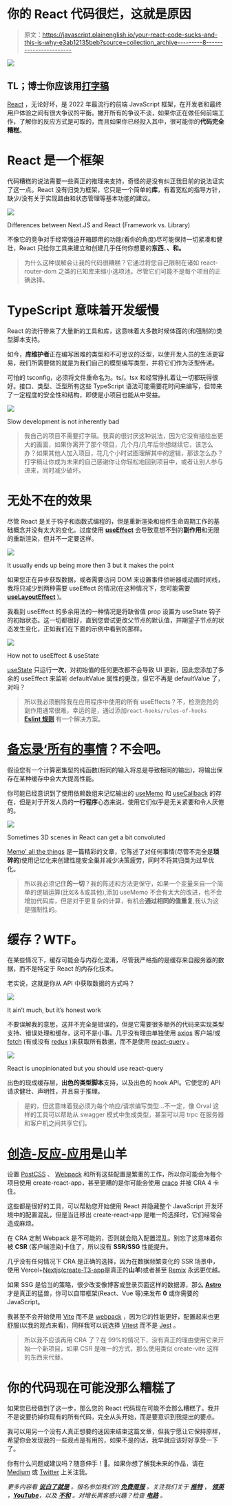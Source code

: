 # 你的 React 代码很烂，这就是原因

> 原文：<https://javascript.plainenglish.io/your-react-code-sucks-and-this-is-why-e3ab12135beb?source=collection_archive---------8----------------------->

![](img/95fe158184df866b17b8df9dd4e096bb.png)

## TL；博士你应该用[打字稿](https://www.typescriptlang.org/)

[React](https://reactjs.org/) ，无论好坏，是 2022 年最流行的前端 JavaScript 框架，在开发者和最终用户体验之间有很大争议的平衡。撇开所有的争议不谈，如果你正在做任何前端工作，了解你的反应方式是可取的，而且如果你已经投入其中，很可能你的**代码完全糟糕**。

# React 是一个框架

代码糟糕的说法需要一些真正的推理来支持，奇怪的是没有纠正我目前的说法证实了这一点。React 没有归类为框架，它只是一个简单的**库**，有着宽松的指导方针，缺少/没有关于实现路由和状态管理等基本功能的建议。

![](img/e1d2c9fd166fc2e5e35a5aed5ba20762.png)

Differences between Next.JS and React (Framework vs. Library)

不像它的竞争对手经常强迫开箱即用的功能(看你的角度)尽可能保持一切紧凑和健壮，React 只给你工具来建立和创建几乎任何你想要的**东西**、**、**和**。**

> 为什么这种误解会让我的代码很糟糕？它通过将您自己限制在诸如 react-router-dom 之类的已知库来缩小选项池，尽管它们可能不是每个项目的正确选择。

# TypeScript 意味着开发缓慢

React 的流行带来了大量新的工具和库，这意味着大多数时候体面的(和强制的)类型脚本支持。

如今，**库维护者**正在编写困难的类型和不可思议的泛型，以使开发人员的生活更容易，我们所需要做的就是为我们自己的模型编写类型，并将它们作为泛型传递。

可怕的 tsconfig，必须将文件重命名为。ts/。tsx 和经常挣扎着让一切都玩得很好。接口、类型、泛型所有这些 TypeScript 语法可能需要花时间来编写，但带来了一定程度的安全性和结构，即使是小项目也能从中受益。

![](img/58f9a4debc88da15187db984a4b0c4a4.png)

Slow development is not inherently bad

> 我自己的项目不需要打字稿。我真的很讨厌这种说法，因为它没有描绘出更大的画面，如果你离开了那个项目，几个月/几年后你想继续它，该怎么办？如果其他人加入项目，花几个小时试图理解其中的逻辑，那该怎么办？打字稿让你成为未来的自己感谢你让你轻松地回到项目中，或者让别人参与进来，同时减少破坏。

# 无处不在的效果

尽管 React 是关于钩子和函数式编程的，但是重新渲染和组件生命周期工作的基础概念并没有太大的变化。过度使用 [**useEffect**](https://reactjs.org/docs/hooks-reference.html#useeffect) 会导致意想不到的**副作用**和无限的重新渲染，但并不一定要这样。

![](img/12080bb6135c2b67adcd46375c7c018c.png)

It usually ends up being more then 3 but it makes the point

如果您正在异步获取数据，或者需要访问 DOM 来设置事件侦听器或动画时间线，我将只减少到两种需要 useEffect 的情况(在这种情况下，您可能需要 [**useLayoutEffect**](https://reactjs.org/docs/hooks-reference.html#uselayouteffect) )。

我看到 useEffect 的多余用法的一种情况是将缺省值 prop 设置为 useState 钩子的初始状态。这一切都很好，直到您尝试更改父节点的默认值，并期望子节点的状态发生变化，正如我们在下面的示例中看到的那样。

![](img/7b4a18de6d8710278d91ce27e10405da.png)

How not to useEffect & useState

[useState](https://beta.reactjs.org/apis/react/useState) 只运行**一次**，对初始值的任何更改都不会导致 UI 更新，因此您添加了多余的 useEffect 来监听 defaultValue 属性的更改，但它不再是 defaultValue 了，对吗？

> 所以我必须删除我在应用程序中使用的所有 useEffects？不，检测危险的副作用通常很难，幸运的是，通过添加`react-hooks/rules-of-hooks` [**Eslint 规则**](https://reactjs.org/docs/hooks-rules.html) 有一个解决方案。

# [备忘录‘所有的事情](https://attardi.org/why-we-memo-all-the-things/)？不会吧。

假设您有一个计算密集型的纯函数(相同的输入将总是导致相同的输出)，将输出保存在某种缓存中会大大提高性能。

你可能已经意识到了使用依赖数组来记忆输出的 [useMemo](https://reactjs.org/docs/hooks-reference.html#usememo) 和 [useCallback](https://reactjs.org/docs/hooks-reference.html#usecallback) 的存在，但是对于开发人员的**一行程序**心态来说，使用它们似乎是无关紧要和令人厌倦的。

![](img/6974d91139014da9e42b45a5047857be.png)

Sometimes 3D scenes in React can get a bit convoluted

[Memo' all the things](https://attardi.org/why-we-memo-all-the-things/) 是一篇精彩的文章，它陈述了对任何事情(尽管不完全是**琐碎的**)使用记忆化来创建性能安全巢并减少决策疲劳，同时不将其归类为过早优化。

> 所以我必须记住**的一切**？我的陈述和方法更保守，如果一个变量来自一个简单的逻辑运算(比如& &或其他),添加 useMemo 不会有太大的改进，也不会增加代码库，但是对于更复杂的计算，有机会**通过相同的值重复**,我认为这是强制性的。

# 缓存？WTF。

在某些情况下，缓存可能会与内存化混淆，尽管我严格指的是缓存来自服务器的数据，而不是特定于 React 的内存化技术。

老实说，这就是你从 API 中获取数据的方式吗？

![](img/ef3507e60669756ee5a0ac7f28332ebf.png)

It ain’t much, but it’s honest work

不要误解我的意思，这并不完全是错误的，但是它需要很多额外的代码来实现类型支持、错误处理和缓存，这可不是小事。几乎没有理由单独使用 [axios](https://axios-http.com/) 客户端/或 [fetch](https://developer.mozilla.org/en-US/docs/Web/API/Fetch_API) (有或没有 [redux](https://redux-toolkit.js.org/) )来获取所有数据，而不是使用 [react-query](https://tanstack.com/query/v4/?from=reactQueryV3&original=https://react-query-v3.tanstack.com/) 。

![](img/6755b37f430f4c125242a36f1daef856.png)

React is unopinionated but you should use react-query

出色的现成缓存层，**出色的类型脚本**支持，以及出色的 hook API。它使您的 API 请求健壮、声明性，并且易于推理。

> 是的，但这意味着我必须为每个响应/请求编写类型…不一定，像 Orval 这样的工具可以帮助从 swagger 模式中生成类型，甚至可以用 trpc 在服务器和客户机之间共享它们。

# [创造-反应-应用](https://create-react-app.dev/)是山羊

设置 [PostCSS](https://postcss.org/) 、 [Webpack](https://webpack.js.org/) 和所有这些配置是繁重的工作，所以你可能会为每个项目使用 create-react-app，甚至更糟的是你可能会使用 [craco](https://github.com/dilanx/craco) 并被 CRA 4 卡住。

这些都是很好的工具，可以帮助您开始使用 React 并隐藏整个 JavaScript 开发环境中的配置混乱，但是当迁移出 create-react-app 是唯一的选择时，它们经常会造成麻烦。

在 CRA 定制 Webpack 是不可能的，否则就会陷入配置混乱。别忘了这意味着你被 **CSR** (客户端渲染)卡住了，所以没有 **SSR/SSG** 性能提升。

几乎没有任何情况下 CRA 是正确的选择，因为在数据频繁变化的 SSR 场景中，使用 Vercel+[Nextjs](https://nextjs.org/)([create-T3-app](https://create.t3.gg/)是真正的**山羊**)或者甚至 [Remix](https://remix.run/) 永远更优越。

如果 SSG 是恰当的策略，很少改变像博客或登录页面这样的数据源，那么 [**Astro**](https://astro.build/) 才是真正的猛兽，你可以自带框架(React、Vue 等)来发布 **0** 或你需要的 JavaScript。

我甚至不会开始使用 [Vite](https://vitejs.dev/) 而不是 [webpack](https://webpack.js.org/) ，因为它的性能更好，配置起来也更舒服(以我的观点来看)，同样我可以说选择 [Vitest](https://vitest.dev/) 而不是 [Jest](https://jestjs.io/) 。

> 所以我不应该再用 CRA 了？在 99%的情况下，没有真正的理由使用它来开始一个新项目，如果 CSR 是唯一的方式，那么使用类似 create-vite 这样的东西来代替。

# 你的代码现在可能没那么糟糕了

如果您已经做到了这一步，那么您的 React 代码现在可能不会那么糟糕了。我并不是说要扔掉你现有的所有代码，完全从头开始，而是要意识到我提出的要点。

我可以用另一个没有人真正想要的迷因来结束这篇文章，但我宁愿让它保持原样，希望你会发现我的一些观点是有用的，如果不是的话，我早就应该好好享受一下了。

你有什么问题或建议吗？随意伸手！🚀。如果你想了解我未来的作品，请在 [Medium](https://medium.com/@alex.streza) 或 [Twitter](https://twitter.com/alex_streza) 上关注我。

*更多内容看* [***说白了就是***](https://plainenglish.io/) *。报名参加我们的* [***免费周报***](http://newsletter.plainenglish.io/) *。关注我们关于* [***推特***](https://twitter.com/inPlainEngHQ) ， [***领英***](https://www.linkedin.com/company/inplainenglish/) *，*[***YouTube***](https://www.youtube.com/channel/UCtipWUghju290NWcn8jhyAw)*，以及* [***不和***](https://discord.gg/GtDtUAvyhW) *。对增长黑客感兴趣？检查* [***电路***](https://circuit.ooo/) *。*